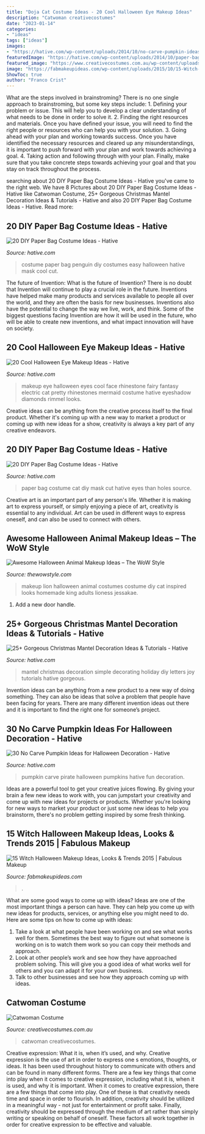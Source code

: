 ```yaml
---
title: "Doja Cat Costume Ideas - 20 Cool Halloween Eye Makeup Ideas"
description: "Catwoman creativecostumes"
date: "2023-01-14"
categories:
- "ideas"
tags: ["ideas"]
images:
- "https://hative.com/wp-content/uploads/2014/10/no-carve-pumpkin-ideas/29-pirate-pumpkin.jpg"
featuredImage: "https://hative.com/wp-content/uploads/2014/10/paper-bag-costume-ideas/12-penguin-costume.jpg"
featured_image: "https://www.creativecostumes.com.au/wp-content/uploads/2017/03/catwoman-768x1024.jpg"
image: "https://fabmakeupideas.com/wp-content/uploads/2015/10/15-Witch-Halloween-Makeup-Ideas-Looks-Trends-2015-5.jpg"
ShowToc: true
author: "Franco Crist"
---
```



What are the steps involved in brainstroming?
There is no one single approach to brainstroming, but some key steps include: 1. Defining your problem or issue. This will help you to develop a clear understanding of what needs to be done in order to solve it. 2. Finding the right resources and materials. Once you have defined your issue, you will need to find the right people or resources who can help you with your solution. 3. Going ahead with your plan and working towards success. Once you have identified the necessary resources and cleared up any misunderstandings, it is important to push forward with your plan and work towards achieving a goal. 4. Taking action and following through with your plan. Finally, make sure that you take concrete steps towards achieving your goal and that you stay on track throughout the process.

	

		
searching about 20 DIY Paper Bag Costume Ideas - Hative you've came to the right web. We have 8 Pictures about 20 DIY Paper Bag Costume Ideas - Hative like Catwoman Costume, 25+ Gorgeous Christmas Mantel Decoration Ideas &amp; Tutorials - Hative and also 20 DIY Paper Bag Costume Ideas - Hative. Read more:
		
    
## 20 DIY Paper Bag Costume Ideas - Hative

<img loading=lazy src="https://hative.com/wp-content/uploads/2014/10/paper-bag-costume-ideas/12-penguin-costume.jpg" onerror="this.onerror=null;this.src='https://tse1.mm.bing.net/th?id=OIP.OS3L5Mj-PeccZd5kLFBHXwHaMY&amp;pid=15.1';" alt="20 DIY Paper Bag Costume Ideas - Hative">

_Source: hative.com_

>costume paper bag penguin diy costumes easy halloween hative mask cool cut. 

	

The future of Invention: What is the future of Invention?
There is no doubt that Invention will continue to play a crucial role in the future. Inventions have helped make many products and services available to people all over the world, and they are often the basis for new businesses. Inventions also have the potential to change the way we live, work, and think. Some of the biggest questions facing Invention are how it will be used in the future, who will be able to create new inventions, and what impact innovation will have on society.

    
## 20 Cool Halloween Eye Makeup Ideas - Hative

<img loading=lazy src="https://hative.com/wp-content/uploads/2014/10/halloween-eye-makeup/12-halloween-eye-makeup-ideas.jpg" onerror="this.onerror=null;this.src='https://tse3.mm.bing.net/th?id=OIP.6LyFzOy3FLWAbYtZfSMetAHaIs&amp;pid=15.1';" alt="20 Cool Halloween Eye Makeup Ideas - Hative">

_Source: hative.com_

>makeup eye halloween eyes cool face rhinestone fairy fantasy electric cat pretty rhinestones mermaid costume hative eyeshadow diamonds rimmel looks. 

	

Creative ideas can be anything from the creative process itself to the final product. Whether it's coming up with a new way to market a product or coming up with new ideas for a show, creativity is always a key part of any creative endeavors.

    
## 20 DIY Paper Bag Costume Ideas - Hative

<img loading=lazy src="https://hative.com/wp-content/uploads/2014/10/paper-bag-costume-ideas/4-cat-paper-bag-costume.jpg" onerror="this.onerror=null;this.src='https://tse4.mm.bing.net/th?id=OIP.2lq5hYa3FNNgPxG9MCsETQHaIs&amp;pid=15.1';" alt="20 DIY Paper Bag Costume Ideas - Hative">

_Source: hative.com_

>paper bag costume cat diy mask cut hative eyes than holes source. 

	

Creative art is an important part of any person's life. Whether it is making art to express yourself, or simply enjoying a piece of art, creativity is essential to any individual. Art can be used in different ways to express oneself, and can also be used to connect with others.

    
## Awesome Halloween Animal Makeup Ideas – The WoW Style

<img loading=lazy src="http://thewowstyle.com/wp-content/uploads/2016/06/Lion-Animal-Halloween-Makeup.jpg" onerror="this.onerror=null;this.src='https://tse3.mm.bing.net/th?id=OIP.BZdMCXNcw8ZaXZ13hk9BKgHaLH&amp;pid=15.1';" alt="Awesome Halloween Animal Makeup Ideas – The WoW Style">

_Source: thewowstyle.com_

>makeup lion halloween animal costumes costume diy cat inspired looks homemade king adults lioness jessakae. 

	

1. Add a new door handle. 

    
## 25+ Gorgeous Christmas Mantel Decoration Ideas &amp; Tutorials - Hative

<img loading=lazy src="https://hative.com/wp-content/uploads/2015/12/christmas-mantel-decorating-ideas/5-25-christmas-mantel-decorating-ideas.jpg" onerror="this.onerror=null;this.src='https://tse1.mm.bing.net/th?id=OIP.NOANQ838i-QYcJHuXaiAjwHaLG&amp;pid=15.1';" alt="25+ Gorgeous Christmas Mantel Decoration Ideas &amp; Tutorials - Hative">

_Source: hative.com_

>mantel christmas decoration simple decorating holiday diy letters joy tutorials hative gorgeous. 

	

Invention ideas can be anything from a new product to a new way of doing something. They can also be ideas that solve a problem that people have been facing for years. There are many different invention ideas out there and it is important to find the right one for someone’s project.

    
## 30 No Carve Pumpkin Ideas For Halloween Decoration - Hative

<img loading=lazy src="https://hative.com/wp-content/uploads/2014/10/no-carve-pumpkin-ideas/29-pirate-pumpkin.jpg" onerror="this.onerror=null;this.src='https://tse4.mm.bing.net/th?id=OIP.3VoAgI_omVHJK9mxergSzwHaH0&amp;pid=15.1';" alt="30 No Carve Pumpkin Ideas for Halloween Decoration - Hative">

_Source: hative.com_

>pumpkin carve pirate halloween pumpkins hative fun decoration. 

	

Ideas are a powerful tool to get your creative juices flowing. By giving your brain a few new ideas to work with, you can jumpstart your creativity and come up with new ideas for projects or products. Whether you're looking for new ways to market your product or just some new ideas to help you brainstorm, there's no problem getting inspired by some fresh thinking.

    
## 15 Witch Halloween Makeup Ideas, Looks &amp; Trends 2015 | Fabulous Makeup

<img loading=lazy src="https://fabmakeupideas.com/wp-content/uploads/2015/10/15-Witch-Halloween-Makeup-Ideas-Looks-Trends-2015-5.jpg" onerror="this.onerror=null;this.src='https://tse1.mm.bing.net/th?id=OIP.Qr8sxopaxVXkAFZU6xo_YgHaLH&amp;pid=15.1';" alt="15 Witch Halloween Makeup Ideas, Looks &amp; Trends 2015 | Fabulous Makeup">

_Source: fabmakeupideas.com_

>. 

	

What are some good ways to come up with ideas?
Ideas are one of the most important things a person can have. They can help you come up with new ideas for products, services, or anything else you might need to do. Here are some tips on how to come up with ideas: 
1. Take a look at what people have been working on and see what works well for them. Sometimes the best way to figure out what someone is working on is to watch them work so you can copy their methods and approach. 
2. Look at other people’s work and see how they have approached problem solving. This will give you a good idea of what works well for others and you can adapt it for your own business. 
3. Talk to other businesses and see how they approach coming up with ideas.

    
## Catwoman Costume

<img loading=lazy src="https://www.creativecostumes.com.au/wp-content/uploads/2017/03/catwoman-768x1024.jpg" onerror="this.onerror=null;this.src='https://tse4.mm.bing.net/th?id=OIP.xjtwiZiS2A5ziMRS11SnzgHaJ4&amp;pid=15.1';" alt="Catwoman Costume">

_Source: creativecostumes.com.au_

>catwoman creativecostumes. 

	

Creative expression: What it is, when it’s used, and why.
Creative expression is the use of art in order to express one s emotions, thoughts, or ideas. It has been used throughout history to communicate with others and can be found in many different forms. There are a few key things that come into play when it comes to creative expression, including what it is, when it is used, and why it is important.
When it comes to creative expression, there are a few things that come into play. One of these is that creativity needs time and space in order to flourish. In addition, creativity should be utilized in a meaningful way - not just for entertainment or profit sake. Finally, creativity should be expressed through the medium of art rather than simply writing or speaking on behalf of oneself. These factors all work together in order for creative expression to be effective and valuable.

